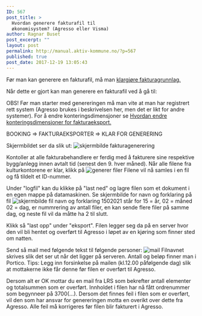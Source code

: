 ```yaml
---
ID: 567
post_title: >
  Hvordan generere fakturafil til
  økonomisystem? (Agresso eller Visma)
author: Ragnar Buset
post_excerpt: ""
layout: post
permalink: http://manual.aktiv-kommune.no/?p=567
published: true
post_date: 2017-12-19 13:05:43
---
```

Før man kan generere en fakturafil, må man [klargjøre fakturagrunnlag.](https://manual.aktiv-kommune.no/?p=571)

Når dette er gjort kan man generere en fakturafil ved å gå til:

OBS! Før man starter med genereringen må man vite at man har registrert rett system (Agresso brukes i beskrivelsen her, men det er likt for andre systemer). For å endre konteringsdimensjoner se [Hvordan endre konteringsdimensjoner for fakturaeksport.](http://manual.aktiv-kommune.no/?p=622)

BOOKING => FAKTURAEKSPORTER => KLAR FOR GENERERING

Skjermbildet ser da slik ut: 
![skjermbilde fakturagenerering](http://manual.aktiv-kommune.no/wp-content/uploads/2017/12/Skjermbildefakturagenerering.png)

Kontoller at alle fakturabehandlere er ferdig med å fakturere sine respektive bygg/anlegg innen avtalt tid (senest den 9. hver måned).
Når alle filene fra kulturkontorene er klar, klikk på 
![generer filer](http://manual.aktiv-kommune.no/wp-content/uploads/2017/12/Skjermbildegenererfiler.png)
Filene vil nå samles i en fil og få tildelt et ID-nummer. 

Under "logfil" kan du klikke på "last ned" og lagre filen som et dokument i en egen mappe på datamaskinen. Se skjermbilde for navn og forklaring på fil
![skjermbilde fil navn og forklaring](http://manual.aktiv-kommune.no/wp-content/uploads/2017/12/forklaringfildato.png)
1502021 står for 15 = år, 02 = måned 02 = dag, er nummrering av antall filer, en kan sende flere filer på samme dag, og neste fil vil da måtte ha 2 til slutt.

Klikk så "last opp" under "eksport". Filen legger seg da på en server hvor den vil bli hentet og overført til Agresso i løpet av en kjøring som finner sted om natten. 

Send så mail med følgende tekst til følgende personer: 
![mail](http://manual.aktiv-kommune.no/wp-content/uploads/2017/12/filoverforing.png)
Filnavnet skrives slik det ser ut når det ligger på serveren. Antall og beløp finner man i Portico. 
Tips: Legg inn forsinkelse på mailen (kl.12.00 påfølgende dag) slik at mottakerne ikke får denne før filen er overført til Agresso.

Dersom alt er OK mottar du en mail fra LRS som bekrefter antall elementer og totalsummen som er overført. Innholdet i filen har nå fått ordrenummer som begynneer på 3700(...). 
Dersom det finnes feil i filen som er overført, vil den som har ansvar for genereringen motta en overikt over dette fra Agresso. Alle feil må korrigeres før filen blir fakturert i Agresso.